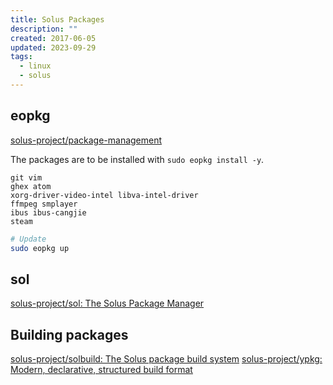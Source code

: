 ```yaml
---
title: Solus Packages
description: ""
created: 2017-06-05
updated: 2023-09-29
tags:
  - linux
  - solus
---
```


## eopkg

[solus-project/package-management](https://github.com/solus-project/package-management)

The packages are to be installed with `sudo eopkg install -y`.

```
git vim
ghex atom
xorg-driver-video-intel libva-intel-driver
ffmpeg smplayer
ibus ibus-cangjie
steam
```

```sh
# Update
sudo eopkg up
```

## sol

[solus-project/sol: The Solus Package Manager](https://github.com/solus-project/sol)

## Building packages

[solus-project/solbuild: The Solus package build system](https://github.com/solus-project/solbuild)
[solus-project/ypkg: Modern, declarative, structured build format](https://github.com/solus-project/ypkg)
